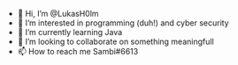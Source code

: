 - 👋 Hi, I’m @LukasH0lm
- 👀 I’m interested in programming (duh!) and cyber security
- 🌱 I’m currently learning Java
- 💞️ I’m looking to collaborate on something meaningfull 
- 📫 How to reach me Sambi#6613
